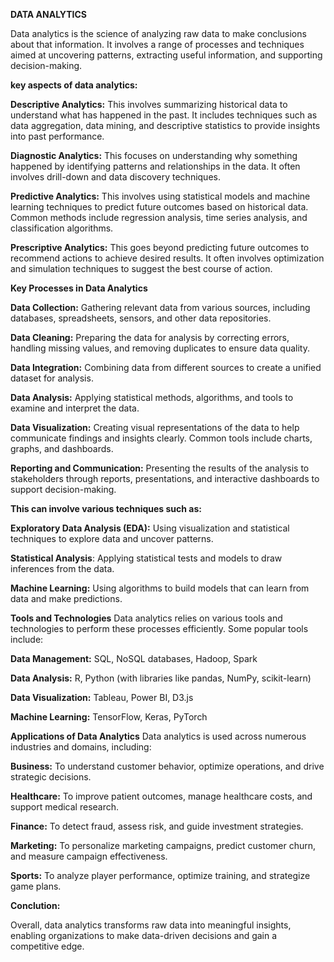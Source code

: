 **DATA ANALYTICS**

Data analytics is the science of analyzing raw data to make conclusions about that information. 
It involves a range of processes and techniques aimed at uncovering patterns, extracting useful information, and supporting decision-making. 

**key aspects of data analytics:**

**Descriptive Analytics:**
This involves summarizing historical data to understand what has happened in the past. 
It includes techniques such as data aggregation, data mining, and descriptive statistics to provide insights into past performance.

**Diagnostic Analytics:** 
This focuses on understanding why something happened by identifying patterns and relationships in the data. 
It often involves drill-down and data discovery techniques.

**Predictive Analytics:** 
This involves using statistical models and machine learning techniques to predict future outcomes based on historical data. 
Common methods include regression analysis, time series analysis, and classification algorithms.

**Prescriptive Analytics:** 
This goes beyond predicting future outcomes to recommend actions to achieve desired results. 
It often involves optimization and simulation techniques to suggest the best course of action.

**Key Processes in Data Analytics**

**Data Collection:** Gathering relevant data from various sources, including databases, spreadsheets, sensors, and other data repositories.

**Data Cleaning:** Preparing the data for analysis by correcting errors, handling missing values, and removing duplicates to ensure data quality.

**Data Integration:** Combining data from different sources to create a unified dataset for analysis.

**Data Analysis:** Applying statistical methods, algorithms, and tools to examine and interpret the data. 

**Data Visualization:** 
Creating visual representations of the data to help communicate findings and insights clearly. Common tools include charts, graphs, and dashboards.

**Reporting and Communication:**
Presenting the results of the analysis to stakeholders through reports, presentations, and interactive dashboards to support decision-making.

**This can involve various techniques such as:**

**Exploratory Data Analysis (EDA):**
Using visualization and statistical techniques to explore data and uncover patterns.

**Statistical Analysis**:
Applying statistical tests and models to draw inferences from the data.

**Machine Learning:** 
Using algorithms to build models that can learn from data and make predictions.

**Tools and Technologies**
Data analytics relies on various tools and technologies to perform these processes efficiently. Some popular tools include:

**Data Management:**
SQL, NoSQL databases, Hadoop, Spark

**Data Analysis:** 
R, Python (with libraries like pandas, NumPy, scikit-learn)

**Data Visualization:**
Tableau, Power BI, D3.js

**Machine Learning:** 
TensorFlow, Keras, PyTorch

**Applications of Data Analytics**
Data analytics is used across numerous industries and domains, including:

**Business:**
To understand customer behavior, optimize operations, and drive strategic decisions.

**Healthcare:**
To improve patient outcomes, manage healthcare costs, and support medical research.

**Finance:** 
To detect fraud, assess risk, and guide investment strategies.

**Marketing:** 
To personalize marketing campaigns, predict customer churn, and measure campaign effectiveness.

**Sports:**
To analyze player performance, optimize training, and strategize game plans.

**Conclution:**

Overall, data analytics transforms raw data into meaningful insights, enabling organizations to make data-driven decisions and gain a competitive edge.

